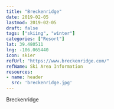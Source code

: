 ```yaml
---
title: "Breckenridge"
date: 2019-02-05
lastmod: 2019-02-05
draft: false
tags: ["skiing", "winter"]
categories: ["Resort"]
lat: 39.480511
lng: -106.065440
icon: skier
refUrl: "https://www.breckenridge.com/"
refName: Ski Area Information
resources:
- name: header
  src: 'breckenridge.jpg'
---
```


Breckenridge

